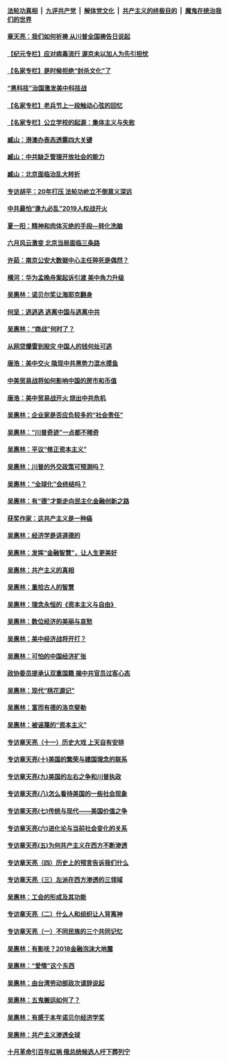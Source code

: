 

####  [法轮功真相](../../../../basic/blob/master/README.md?t=07101702) &nbsp;|&nbsp; [九评共产党](../../../../9ping.md/blob/master/README.md?t=07101702) &nbsp;|&nbsp; [解体党文化](../../../../jtdwh.md/blob/master/README.md?t=07101702)  &nbsp;|&nbsp; [共产主义的终极目的](../../../../gczydzjmd.md/blob/master/README.md?t=07101702) &nbsp;|&nbsp; [魔鬼在统治我们的世界](../../../../mgztzwmdsj.md/blob/master/README.md?t=07101702) 

#### [章天亮：我们如何祈祷 从川普全国祷告日说起](../pages/nsc423/n11944627.md?t=07101702) 

#### [【纪元专栏】应对病毒流行 渥京未以加人为先引担忧](../pages/nsc423/n11875714.md?t=07101702) 

#### [【名家专栏】是时候拒绝“封杀文化”了](../pages/nsc423/n11814093.md?t=07101702) 

#### [“黑科技”治国激发美中科技战](../pages/nsc423/n11638056.md?t=07101702) 

#### [【名家专栏】老兵节上一段触动心弦的回忆](../pages/nsc423/n11646016.md?t=07101702) 

#### [【名家专栏】公立学校的起源：集体主义与失败](../pages/nsc423/n11601833.md?t=07101702) 

#### [臧山：港澳办表态透露四大关键](../pages/nsc423/n11421628.md?t=07101702) 

#### [臧山：中共缺乏管理开放社会的能力](../pages/nsc423/n11407457.md?t=07101702) 

#### [臧山：北京面临治乱大转折](../pages/nsc423/n11406895.md?t=07101702) 

#### [专访胡平：20年打压 法轮功屹立不倒意义深远](../pages/nsc423/n11398800.md?t=07101702) 

#### [中共最怕“逢九必乱”2019人权战开火](../pages/nsc423/n11385248.md?t=07101702) 

#### [夏一阳：精神和肉体灭绝的手段—转化洗脑](../pages/nsc423/n11368250.md?t=07101702) 

#### [六月风云激变 北京当局面临三条路](../pages/nsc423/n11313668.md?t=07101702) 

#### [许茹：南京公安大数据中心主任猝死是偶然？](../pages/nsc423/n11064744.md?t=07101702) 

#### [横河：华为孟晚舟案起诉引渡 美中角力升级](../pages/nsc423/n11027230.md?t=07101702) 

#### [吴惠林：诺贝尔奖让海耶克翻身](../pages/nsc423/n10890049.md?t=07101702) 

#### [何坚：逃逃逃 逃离中国与逃离中共](../pages/nsc423/n10592891.md?t=07101702) 

#### [吴惠林：“商战”何时了？](../pages/nsc423/n10573558.md?t=07101702) 

#### [从网贷爆雷到股灾 中国人的钱何处可逃](../pages/nsc423/n10572800.md?t=07101702) 

#### [唐浩：美中交火 隐现中共黑势力混水摸鱼](../pages/nsc423/n10544040.md?t=07101702) 

#### [中美贸易战将如何影响中国的房市和币值](../pages/nsc423/n10543697.md?t=07101702) 

#### [唐浩：美中贸易战开火 烧出中共危机](../pages/nsc423/n10540126.md?t=07101702) 

#### [吴惠林：企业家是否应负较多的“社会责任”](../pages/nsc423/n10535022.md?t=07101702) 

#### [吴惠林：“川普奇迹”一点都不稀奇](../pages/nsc423/n10512808.md?t=07101702) 

#### [吴惠林：平议“修正资本主义”](../pages/nsc423/n10495724.md?t=07101702) 

#### [吴惠林：川普的外交政策可预测吗？](../pages/nsc423/n10462387.md?t=07101702) 

#### [吴惠林：“全球化”会终结吗？](../pages/nsc423/n10452838.md?t=07101702) 

#### [吴惠林：有“德”才能走向民主化金融创新之路](../pages/nsc423/n10432292.md?t=07101702) 

#### [获奖作家：这共产主义是一种癌](../pages/nsc423/n10431541.md?t=07101702) 

#### [吴惠林：经济学是讲道德的](../pages/nsc423/n10398014.md?t=07101702) 

#### [吴惠林：发挥“金融智慧”，让人生更美好](../pages/nsc423/n10375019.md?t=07101702) 

#### [吴惠林：共产主义的真相](../pages/nsc423/n10351394.md?t=07101702) 

#### [吴惠林：重拾古人的智慧](../pages/nsc423/n10337691.md?t=07101702) 

#### [吴惠林：理念永恒的《资本主义与自由》](../pages/nsc423/n10316274.md?t=07101702) 

#### [吴惠林：数位经济的美丽与哀愁](../pages/nsc423/n10292946.md?t=07101702) 

#### [吴惠林：美中经济战将开打？](../pages/nsc423/n10258825.md?t=07101702) 

#### [吴惠林：可怕的中国经济扩张](../pages/nsc423/n10219147.md?t=07101702) 

#### [政协委员提承认双重国籍 揭中共官员过客心态](../pages/nsc423/n10208809.md?t=07101702) 

#### [吴惠林：现代“桃花源记”](../pages/nsc423/n10185234.md?t=07101702) 

#### [吴惠林：富而有德的洛克斐勒](../pages/nsc423/n10142264.md?t=07101702) 

#### [吴惠林：被诬蔑的“资本主义”](../pages/nsc423/n10124816.md?t=07101702) 

#### [专访章天亮（十一）历史大戏 上天自有安排](../pages/nsc423/n10094905.md?t=07101702) 

#### [专访章天亮(十)美国的繁荣与建国理念的联系](../pages/nsc423/n10094899.md?t=07101702) 

#### [专访章天亮(九)美国的左右之争和川普执政](../pages/nsc423/n10094889.md?t=07101702) 

#### [专访章天亮(八)怎么看待美国的一些社会现象](../pages/nsc423/n10094857.md?t=07101702) 

#### [专访章天亮(七)传统与现代——美国价值之争](../pages/nsc423/n10093140.md?t=07101702) 

#### [专访章天亮(六)进化论与当前社会变化的关系](../pages/nsc423/n10092036.md?t=07101702) 

#### [专访章天亮(五)为何共产主义在西方不断渗透](../pages/nsc423/n10083620.md?t=07101702) 

#### [专访章天亮（四）历史上的预言告诉我们什么](../pages/nsc423/n10083606.md?t=07101702) 

#### [专访章天亮（三）左派在西方渗透的三领域](../pages/nsc423/n10081115.md?t=07101702) 

#### [吴惠林：工会的形成及其功能](../pages/nsc423/n10080633.md?t=07101702) 

#### [专访章天亮（二）什么人和组织让人背离神](../pages/nsc423/n10076637.md?t=07101702) 

#### [专访章天亮（一）不同民族的三个共同记忆](../pages/nsc423/n10074188.md?t=07101702) 

#### [吴惠林：有影呒？2018金融泡沫大地震](../pages/nsc423/n10040534.md?t=07101702) 

#### [吴惠林：“爱情”这个东西](../pages/nsc423/n10019423.md?t=07101702) 

#### [吴惠林：由台湾劳动部政次请辞说起](../pages/nsc423/n9979679.md?t=07101702) 

#### [吴惠林：五鬼搬运如何了？](../pages/nsc423/n9925338.md?t=07101702) 

#### [吴惠林：有感于本年诺贝尔经济学奖](../pages/nsc423/n9871883.md?t=07101702) 

#### [吴惠林：共产主义渗透全球](../pages/nsc423/n9812748.md?t=07101702) 

#### [十月革命引百年红祸 俄总统候选人吁下葬列宁](../pages/nsc423/n9810182.md?t=07101702) 

